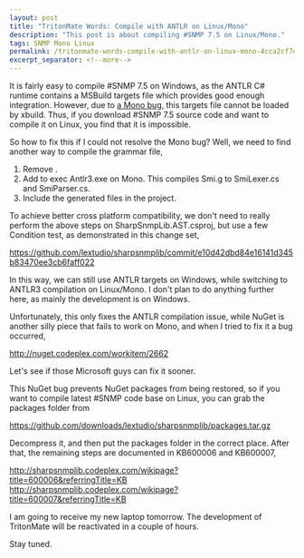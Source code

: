 ```yaml
---
layout: post
title: "TritonMate Words: Compile with ANTLR on Linux/Mono"
description: "This post is about compiling #SNMP 7.5 on Linux/Mono."
tags: SNMP Mono Linux
permalink: /tritonmate-words-compile-with-antlr-on-linux-mono-4cca2cf7ed27
excerpt_separator: <!--more-->
---
```

It is fairly easy to compile #SNMP 7.5 on Windows, as the ANTLR C# runtime contains a MSBuild targets file which provides good enough integration. However, due to [a Mono bug](https://bugzilla.xamarin.com/show_bug.cgi?id=3055), this targets file cannot be loaded by xbuild. Thus, if you download #SNMP 7.5 source code and want to compile it on Linux, you find that it is impossible.
<!--more-->

So how to fix this if I could not resolve the Mono bug? Well, we need to find another way to compile the grammar file,

1. Remove .
1. Add to exec Antlr3.exe on Mono. This compiles Smi.g to SmiLexer.cs and SmiParser.cs.
1. Include the generated files in the project.

To achieve better cross platform compatibility, we don't need to really perform the above steps on SharpSnmpLib.AST.csproj, but use a few Condition test, as demonstrated in this change set,

https://github.com/lextudio/sharpsnmplib/commit/e10d42dbd84e16141d345b83470ee3cb6faff022

In this way, we can still use ANTLR targets on Windows, while switching to ANTLR3 compilation on Linux/Mono. I don't plan to do anything further here, as mainly the development is on Windows.

Unfortunately, this only fixes the ANTLR compilation issue, while NuGet is another silly piece that fails to work on Mono, and when I tried to fix it a bug occurred,

http://nuget.codeplex.com/workitem/2662

Let's see if those Microsoft guys can fix it sooner.

This NuGet bug prevents NuGet packages from being restored, so if you want to compile latest #SNMP code base on Linux, you can grab the packages folder from

https://github.com/downloads/lextudio/sharpsnmplib/packages.tar.gz

Decompress it, and then put the packages folder in the correct place. After that, the remaining steps are documented in KB600006 and KB600007,

http://sharpsnmplib.codeplex.com/wikipage?title=600006&referringTitle=KB
http://sharpsnmplib.codeplex.com/wikipage?title=600007&referringTitle=KB

I am going to receive my new laptop tomorrow. The development of TritonMate will be reactivated in a couple of hours.

Stay tuned.
